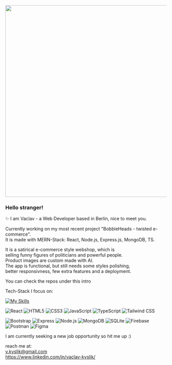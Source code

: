 <img src="https://github.com/Anmol-Baranwal/Cool-GIFs-For-GitHub/assets/74038190/80728820-e06b-4f96-9c9e-9df46f0cc0a5" width="600">

<h3>Hello stranger!</h3>

✨ I am Vaclav - a Web Developer based in Berlin, nice to meet you. 

<p>Currently working on my most recent project "BobbleHeads - twisted e-commerce".<br> 
It is made with MERN-Stack: React, Node.js, Express.js, MongoDB, TS.<br>

<p>It is a satirical e-commerce style webshop, which is<br> 
selling funny figures of politicians and powerful people.<br>
Product images are custom made with AI.<br>
The app is functional, but still needs some styles polishing,<br>
better responsivness, few extra features and a deployment.</p>

You can check the repos under this intro

Tech-Stack I focus on:

[![My Skills](https://skillicons.dev/icons?i=react,html,css,javascript,typescript,tailwind,bootstrap,express,nodejs,mongodb,sqlite,firebase,postman,figma&perline=7)](https://skillicons.dev)

![React](https://cdn.simpleicons.org/react/000000) ![HTML5](https://cdn.simpleicons.org/html5/000000) ![CSS3](https://cdn.simpleicons.org/css3/000000) ![JavaScript](https://cdn.simpleicons.org/javascript/000000) ![TypeScript](https://cdn.simpleicons.org/typescript/000000) ![Tailwind CSS](https://cdn.simpleicons.org/tailwindcss/000000)

![Bootstrap](https://cdn.simpleicons.org/bootstrap/000000) ![Express](https://cdn.simpleicons.org/express/000000) ![Node.js](https://cdn.simpleicons.org/node-dot-js/000000) ![MongoDB](https://cdn.simpleicons.org/mongodb/000000) ![SQLite](https://cdn.simpleicons.org/sqlite/000000) ![Firebase](https://cdn.simpleicons.org/firebase/000000) ![Postman](https://cdn.simpleicons.org/postman/000000) ![Figma](https://cdn.simpleicons.org/figma/000000)



I am currently seeking a new job opportunity so hit me up :)

reach me at:<br> 
v.kyslik@gmail.com<br>
https://www.linkedin.com/in/vaclav-kyslik/




<!--
**AlexGoesCode/alexgoescode** is a ✨ _special_ ✨ repository because its `README.md` (this file) appears on your GitHub profile.

Here are some ideas to get you started:

- 🔭 I’m currently working on ...
- 🌱 I’m currently learning ...
- 👯 I’m looking to collaborate on ...
- 🤔 I’m looking for help with ...
- 💬 Ask me about ...
- 📫 How to reach me: ...
- 😄 Pronouns: ...
- ⚡ Fun fact: ...
-->
